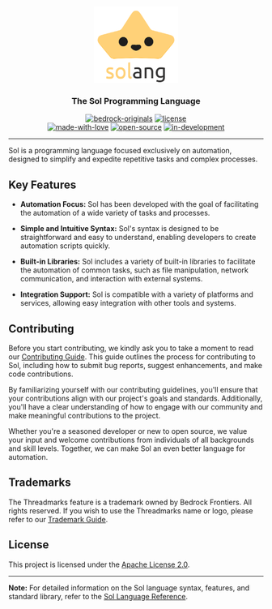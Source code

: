 <div align="center">
  <a href="https://github.com/BedrockFrontiers/sol">
    <img src="https://github.com/BedrockFrontiers/sol/blob/main/assets/logo/logo.png" height="150" alt="Sol Programming Language" />
  </a>

  ### The Sol Programming Language
  
  [![bedrock-originals](http://img.shields.io/badge/Bedrock%20Frontiers-official-orange.svg?style=flat)](https://github.com/BedrockFrontiers)
  [![license](http://img.shields.io/badge/license-Apache%20License%202.0-blue.svg?style=flat)](https://www.apache.org/licenses/LICENSE-2.0) \
  [![made-with-love](http://img.shields.io/badge/made%20with-♥-lightpink.svg?style=flat)](https://github.com/BedrockFrontiers/sol/graphs/contributors)
  [![open-source](http://img.shields.io/badge/project-open%20source-lightpurple.svg?style=flat)](https://github.com/BedrockFrontiers/sol)
  [![in-development](http://img.shields.io/badge/still-in%20development-red.svg?style=flat)](https://github.com/BedrockFrontiers/sol)
</div>

---

Sol is a programming language focused exclusively on automation, designed to simplify and expedite repetitive tasks and complex processes.

## Key Features

- **Automation Focus:** Sol has been developed with the goal of facilitating the automation of a wide variety of tasks and processes.
  
- **Simple and Intuitive Syntax:** Sol's syntax is designed to be straightforward and easy to understand, enabling developers to create automation scripts quickly.

- **Built-in Libraries:** Sol includes a variety of built-in libraries to facilitate the automation of common tasks, such as file manipulation, network communication, and interaction with external systems.

- **Integration Support:** Sol is compatible with a variety of platforms and services, allowing easy integration with other tools and systems.

## Contributing

Before you start contributing, we kindly ask you to take a moment to read our [Contributing Guide](./docs/contributing.md). This guide outlines the process for contributing to Sol, including how to submit bug reports, suggest enhancements, and make code contributions.

By familiarizing yourself with our contributing guidelines, you'll ensure that your contributions align with our project's goals and standards. Additionally, you'll have a clear understanding of how to engage with our community and make meaningful contributions to the project.

Whether you're a seasoned developer or new to open source, we value your input and welcome contributions from individuals of all backgrounds and skill levels. Together, we can make Sol an even better language for automation.

## Trademarks

The Threadmarks feature is a trademark owned by Bedrock Frontiers. All rights reserved.
If you wish to use the Threadmarks name or logo, please refer to our [Trademark Guide](./docs/trademark.md).

## License

This project is licensed under the [Apache License 2.0](./LICENSE).

---

**Note:** For detailed information on the Sol language syntax, features, and standard library, refer to the [Sol Language Reference](./docs/reference.md).
